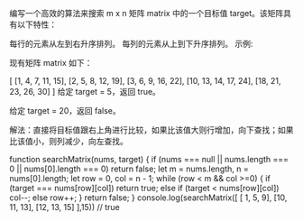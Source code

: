 
编写一个高效的算法来搜索 m x n 矩阵 matrix 中的一个目标值 target。该矩阵具有以下特性：

每行的元素从左到右升序排列。
每列的元素从上到下升序排列。
示例:

现有矩阵 matrix 如下：

[
  [1,   4,  7, 11, 15],
  [2,   5,  8, 12, 19],
  [3,   6,  9, 16, 22],
  [10, 13, 14, 17, 24],
  [18, 21, 23, 26, 30]
]
给定 target = 5，返回 true。

给定 target = 20，返回 false。


解法：直接将目标值跟右上角进行比较，如果比该值大则行增加，向下查找；如果比该值小，则列减少，向左查找。

function searchMatrix(nums, target) {
  if (nums === null || nums.length === 0 || nums[0].length === 0) return false;
  let m = nums.length, n = nums[0].length;
  let row = 0, col = n - 1;
  while (row < m && col >=0) {
    if (target === nums[row][col]) return true;
    else if (target < nums[row][col]) col--;
    else row++;
  }
  return false;
}
console.log(searchMatrix([
  [ 1,  5,  9],
  [10, 11, 13],
  [12, 13, 15]
],15))  // true
